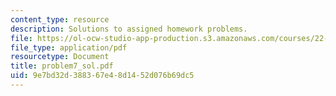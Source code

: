```yaml
---
content_type: resource
description: Solutions to assigned homework problems.
file: https://ol-ocw-studio-app-production.s3.amazonaws.com/courses/22-314j-structural-mechanics-in-nuclear-power-technology-fall-2006/9e7bd32d388367e48d1452d076b69dc5_problem7_sol.pdf
file_type: application/pdf
resourcetype: Document
title: problem7_sol.pdf
uid: 9e7bd32d-3883-67e4-8d14-52d076b69dc5
---
```

